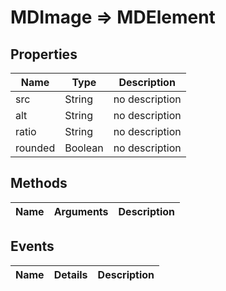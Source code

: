 # MDImage => MDElement

## Properties
Name | Type | Description
--- | --- | ---
src | String | no description
alt | String | no description
ratio | String | no description
rounded | Boolean | no description

## Methods
Name | Arguments | Description
--- | --- | ---

## Events
Name | Details | Description
--- | --- | ---

